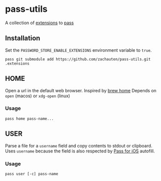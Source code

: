 # pass-utils
A collection of [extensions](https://www.passwordstore.org/#extensions) to [pass](https://www.passwordstore.org/)

## Installation
Set the ```PASSWORD_STORE_ENABLE_EXTENSIONS``` environment variable to ```true```.
```
pass git submodule add https://github.com/zachauten/pass-utils.git .extensions
```

## HOME
Open a url in the default web browser. Inspired by [brew home](https://docs.brew.sh/Manpage#home-homepage---formula---cask-formulacask-)
Depends on ```open``` (macos) or ```xdg-open``` (linux)
### Usage
```pass home pass-name...```

## USER
Parse a file for a ```username``` field and copy contents to stdout or clipboard.
Uses ```username``` because the field is also respected by [Pass for iOS](https://github.com/mssun/passforios) autofill.
### Usage
```pass user [-c] pass-name```

